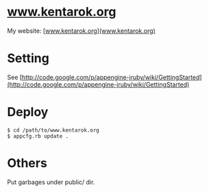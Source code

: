 # www.kentarok.org

My website: [www.kentarok.org](www.kentarok.org)

# Setting

See [http://code.google.com/p/appengine-jruby/wiki/GettingStarted](http://code.google.com/p/appengine-jruby/wiki/GettingStarted)

# Deploy

    $ cd /path/to/www.kentarok.org
    $ appcfg.rb update .

# Others

Put garbages under public/ dir.

